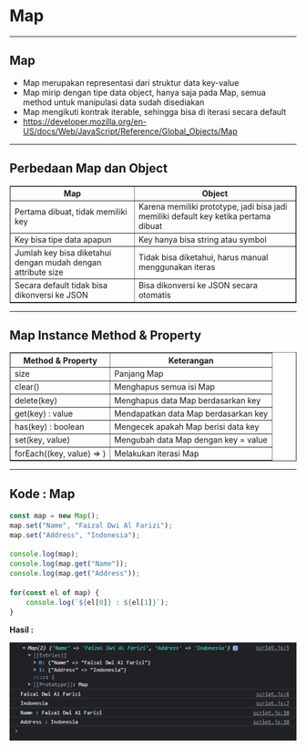 # Map

---

## Map

- Map merupakan representasi dari struktur data key-value
- Map mirip dengan tipe data object, hanya saja pada Map, semua method untuk manipulasi data sudah disediakan
- Map mengikuti kontrak iterable, sehingga bisa di iterasi secara default
- https://developer.mozilla.org/en-US/docs/Web/JavaScript/Reference/Global_Objects/Map

---

## Perbedaan Map dan Object

<table border="1" width="100%">
    <tr>
        <th>Map</th>
        <th>Object</th>
    </tr>
    <tr>
        <td>Pertama dibuat, tidak memiliki key</td>
        <td>Karena memiliki prototype, jadi bisa jadi memiliki default key ketika pertama dibuat</td>
    </tr>
    <tr>
        <td>Key bisa tipe data apapun</td>
        <td>Key hanya bisa string atau symbol</td>
    </tr>
    <tr>
        <td>Jumlah key bisa diketahui dengan mudah dengan attribute size</td>
        <td>Tidak bisa diketahui, harus manual menggunakan iteras</td>
    </tr>
    <tr>
        <td>Secara default tidak bisa dikonversi ke JSON</td>
        <td>Bisa dikonversi ke JSON secara otomatis</td>
    </tr>
</table>

---

## Map Instance Method & Property

<table border="1" width="100%">
    <tr>
        <th>Method & Property</th>
        <th>Keterangan</th>
    </tr>
    <tr>
        <td>size</td>
        <td>Panjang Map</td>
    </tr>
    <tr>
        <td>clear()</td>
        <td>Menghapus semua isi Map</td>
    </tr>
    <tr>
        <td>delete(key)</td>
        <td>Menghapus data Map berdasarkan key</td>
    </tr>
    <tr>
        <td>get(key) : value</td>
        <td>Mendapatkan data Map berdasarkan key</td>
    </tr>
    <tr>
        <td>has(key) : boolean</td>
        <td>Mengecek apakah Map berisi data key</td>
    </tr>
    <tr>
        <td>set(key, value)</td>
        <td>Mengubah data Map dengan key = value</td>
    </tr>
    <tr>
        <td>forEach((key, value) => ) </td>
        <td>Melakukan iterasi Map</td>
    </tr>
</table>

---

## Kode : Map

```js
const map = new Map();
map.set("Name", "Faizal Dwi Al Farizi");
map.set("Address", "Indonesia");

console.log(map);
console.log(map.get("Name"));
console.log(map.get("Address"));

for(const el of map) {
    console.log(`${el[0]} : ${el[1]}`);
}
```

**Hasil :**

![1](../assets/img/10/1.PNG)